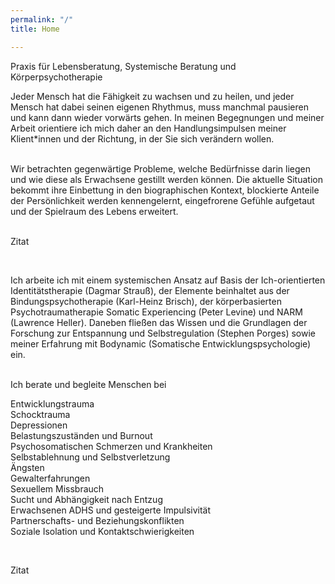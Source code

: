 ```yaml
---
permalink: "/"
title: Home

---
```

Praxis für Lebensberatung, Systemische Beratung und Körperpsychotherapie

Jeder Mensch hat die Fähigkeit zu wachsen und zu heilen, und jeder Mensch hat dabei seinen eigenen Rhythmus, muss manchmal pausieren und kann dann wieder vorwärts gehen. In meinen Begegnungen und meiner Arbeit orientiere ich mich daher an den Handlungsimpulsen meiner Klient*innen und der Richtung, in der Sie sich verändern wollen.  
<br>

Wir betrachten gegenwärtige Probleme, welche Bedürfnisse darin liegen und wie diese als Erwachsene gestillt werden können. Die aktuelle Situation bekommt ihre Einbettung in den biographischen Kontext, blockierte Anteile der Persönlichkeit werden kennengelernt, eingefrorene Gefühle aufgetaut und der Spielraum des Lebens erweitert.  
<br>

Zitat

<br>

Ich arbeite ich mit einem systemischen Ansatz auf Basis der Ich-orientierten Identitätstherapie (Dagmar Strauß), der Elemente beinhaltet aus der Bindungspsychotherapie (Karl-Heinz Brisch), der körperbasierten Psychotraumatherapie Somatic Experiencing (Peter Levine) und NARM (Lawrence Heller). Daneben fließen das Wissen und die Grundlagen der Forschung zur Entspannung und Selbstregulation (Stephen Porges) sowie meiner Erfahrung mit Bodynamic (Somatische Entwicklungspsychologie) ein.  
 <br>

Ich berate und begleite Menschen bei

Entwicklungstrauma  
 Schocktrauma  
 Depressionen  
 Belastungszuständen und Burnout  
 Psychosomatischen Schmerzen und Krankheiten  
 Selbstablehnung und Selbstverletzung  
 Ängsten  
 Gewalterfahrungen  
 Sexuellem Missbrauch  
 Sucht und Abhängigkeit nach Entzug  
 Erwachsenen ADHS und gesteigerte Impulsivität  
 Partnerschafts- und Beziehungskonflikten  
 Soziale Isolation und Kontaktschwierigkeiten

 <br>

Zitat